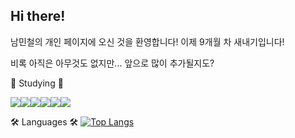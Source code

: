 ## Hi there!
남민철의 개인 페이지에 오신 것을 환영합니다!
이제 9개월 차 새내기입니다!

비록 아직은 아무것도 없지만...
앞으로 많이 추가될지도?


📝 Studying 📝 

<img src="https://img.shields.io/badge/HTML5-E34F26?style=flat-square&logo=HTML5&logoColor=white"/><img src="https://img.shields.io/badge/CSS3-1572B6?style=flat-square&logo=CSS3&logoColor=white"/><img src="https://img.shields.io/badge/Javascript-F7DF1E?style=flat-square&logo=Javascript&logoColor=white"/><img src="https://img.shields.io/badge/TypeScript-3178C6?style=flat-square&logo=TypeScript&logoColor=white"/><img src="https://img.shields.io/badge/React-61DAFB?style=flat-square&logo=React&logoColor=white"/><img src="https://img.shields.io/badge/NestJS-E0234E?style=flat-square&logo=NestJS&logoColor=white"/>

🛠 Languages 🛠
[![Top Langs](https://github-readme-stats.vercel.app/api/top-langs/?username=NMincheol)](https://github.com/NMincheol/github-readme-stats)






